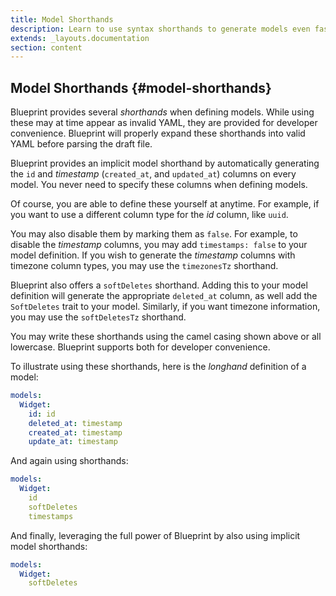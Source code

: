 ```yaml
---
title: Model Shorthands
description: Learn to use syntax shorthands to generate models even faster with Blueprint.
extends: _layouts.documentation
section: content
---
```

## Model Shorthands {#model-shorthands}
Blueprint provides several _shorthands_ when defining models. While using these may at time appear as invalid YAML, they are provided for developer convenience. Blueprint will properly expand these shorthands into valid YAML before parsing the draft file.

Blueprint provides an implicit model shorthand by automatically generating the `id` and _timestamp_ (`created_at`, and `updated_at`) columns on every model. You never need to specify these columns when defining models.

Of course, you are able to define these yourself at anytime. For example, if you want to use a different column type for the _id_ column, like `uuid`.

You may also disable them by marking them as `false`. For example, to disable the _timestamp_ columns, you may add `timestamps: false` to your model definition. If you wish to generate the _timestamp_ columns with timezone column types, you may use the `timezonesTz` shorthand.

Blueprint also offers a `softDeletes` shorthand. Adding this to your model definition will generate the appropriate `deleted_at` column, as well add the `SoftDeletes` trait to your model. Similarly, if you want timezone information, you may use the `softDeletesTz` shorthand.

You may write these shorthands using the camel casing shown above or all lowercase. Blueprint supports both for developer convenience.

To illustrate using these shorthands, here is the _longhand_ definition of a model:

```yaml
models:
  Widget:
    id: id
    deleted_at: timestamp
    created_at: timestamp
    update_at: timestamp
```

And again using shorthands:

```yaml
models:
  Widget:
    id
    softDeletes
    timestamps
```

And finally, leveraging the full power of Blueprint by also using implicit model shorthands:

```yaml
models:
  Widget:
    softDeletes
```
